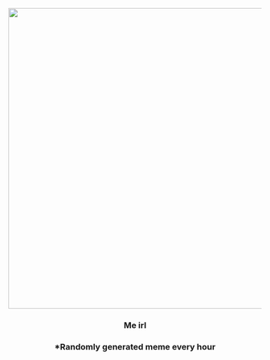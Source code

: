 <p align="center">
        <img src="https://i.imgur.com/QcJM1We.jpg" width="600" height="600">
        </p>
        <h3 align="center">Me irl</h3>
        <h3 align="center">*Randomly generated meme every hour</h3>
    